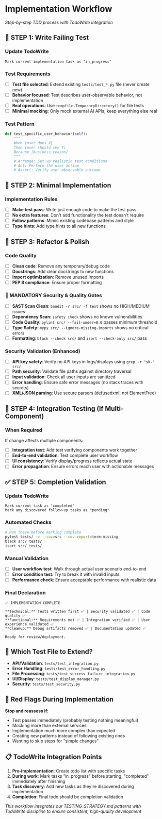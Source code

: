 # Implementation Workflow
*Step-by-step TDD process with TodoWrite integration*

## 🧪 STEP 1: Write Failing Test

### Update TodoWrite
```
Mark current implementation task as "in_progress"
```

### Test Requirements
- [ ] **Test file selected**: Extend existing `tests/test_*.py` file (never create new)
- [ ] **Behavior focused**: Test describes user-observable behavior, not implementation
- [ ] **Real operations**: Use `tempfile.TemporaryDirectory()` for file tests
- [ ] **Minimal mocking**: Only mock external AI APIs, keep everything else real

### Test Pattern
```python
def test_specific_user_behavior(self):
    """
    When [user does X]
    Then [user should see Y]  
    Because [business reason]
    """
    # Arrange: Set up realistic test conditions
    # Act: Perform the user action
    # Assert: Verify user-observable outcome
```

## 🔨 STEP 2: Minimal Implementation

### Implementation Rules
- [ ] **Make test pass**: Write just enough code to make the test pass
- [ ] **No extra features**: Don't add functionality the test doesn't require
- [ ] **Follow patterns**: Mimic existing codebase patterns and style
- [ ] **Type hints**: Add type hints to all new functions

## 🔄 STEP 3: Refactor & Polish

### Code Quality
- [ ] **Clean code**: Remove any temporary/debug code
- [ ] **Docstrings**: Add clear docstrings to new functions
- [ ] **Import optimization**: Remove unused imports
- [ ] **PEP 8 compliance**: Ensure proper formatting

### **🚨 MANDATORY Security & Quality Gates**
- [ ] **SAST Scan Clean**: `bandit -r src/ -f text` shows no HIGH/MEDIUM issues
- [ ] **Dependency Scan**: `safety check` shows no known vulnerabilities  
- [ ] **Code Quality**: `pylint src/ --fail-under=8.0` passes minimum threshold
- [ ] **Type Safety**: `mypy src/ --ignore-missing-imports` shows no critical errors
- [ ] **Formatting**: `black --check src/` and `isort --check-only src/` pass

### Security Validation (Enhanced)
- [ ] **API key safety**: Verify no API keys in logs/displays using `grep -r "sk-" src/`
- [ ] **Path security**: Validate file paths against directory traversal
- [ ] **Input validation**: Check all user inputs are sanitized  
- [ ] **Error handling**: Ensure safe error messages (no stack traces with secrets)
- [ ] **XML/JSON parsing**: Use secure parsers (defusedxml, not ElementTree)

## 🔗 STEP 4: Integration Testing (If Multi-Component)

### When Required
If change affects multiple components:
- [ ] **Integration test**: Add test verifying components work together
- [ ] **End-to-end validation**: Test complete user workflow
- [ ] **UI consistency**: Verify display/progress reflects actual state
- [ ] **Error propagation**: Ensure errors reach user with actionable messages

## ✅ STEP 5: Completion Validation

### Update TodoWrite
```
Mark current task as "completed"
Mark any discovered follow-up tasks as "pending"
```

### Automated Checks
```bash
# Run these before marking complete
pytest tests/ -v --cov=src --cov-report=term-missing
black src/ tests/
isort src/ tests/
```

### Manual Validation
- [ ] **User workflow test**: Walk through actual user scenario end-to-end
- [ ] **Error condition test**: Try to break it with invalid inputs
- [ ] **Performance check**: Ensure acceptable performance with realistic data

### Final Declaration
```
✅ IMPLEMENTATION COMPLETE

**Technical:** Tests written first ✅ | Security validated ✅ | Code quality ✅
**Functional:** Requirements met ✅ | Integration verified ✅ | User experience validated ✅  
**Cleanup:** Debug artifacts removed ✅ | Documentation updated ✅

Ready for review/deployment.
```

## 🎯 Which Test File to Extend?

- **API/Validation**: `tests/test_integration.py`
- **Error Handling**: `tests/test_error_handling.py`  
- **File Processing**: `tests/test_success_failure_integration.py`
- **UI/Display**: `tests/test_display_manager.py`
- **Security**: `tests/test_security.py`

## 🚨 Red Flags During Implementation

**Stop and reassess if:**
- Test passes immediately (probably testing nothing meaningful)
- Mocking more than external services
- Implementation much more complex than expected
- Creating new patterns instead of following existing ones
- Wanting to skip steps for "simple changes"

## 📋 TodoWrite Integration Points

1. **Pre-implementation**: Create todo list with specific tasks
2. **During work**: Mark tasks "in_progress" before starting, "completed" immediately after finishing
3. **Task discovery**: Add new tasks as they're discovered during implementation
4. **Completion**: Final todo should be completion validation

*This workflow integrates our TESTING_STRATEGY.md patterns with TodoWrite discipline to ensure consistent, high-quality development*